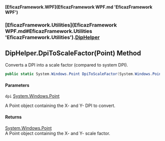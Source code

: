 #### [EficazFramework.WPF](EficazFramework WPF.md 'EficazFramework WPF')
### [EficazFramework.Utilities](EficazFramework WPF.md#EficazFramework.Utilities 'EficazFramework.Utilities').[DipHelper](EficazFramework.Utilities/DipHelper.md 'EficazFramework.Utilities.DipHelper')

## DipHelper.DpiToScaleFactor(Point) Method

Converts a DPI into a scale factor (compared to system DPI).

```csharp
public static System.Windows.Point DpiToScaleFactor(System.Windows.Point dpi);
```
#### Parameters

<a name='EficazFramework.Utilities.DipHelper.DpiToScaleFactor(System.Windows.Point).dpi'></a>

`dpi` [System.Windows.Point](https://docs.microsoft.com/en-us/dotnet/api/System.Windows.Point 'System.Windows.Point')

A Point object containing the X- and Y- DPI to convert.

#### Returns
[System.Windows.Point](https://docs.microsoft.com/en-us/dotnet/api/System.Windows.Point 'System.Windows.Point')  
A Point object containing the X- and Y- scale factor.